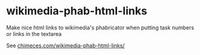 # wikimedia-phab-html-links

Make nice html links to wikimedia's phabricator when putting task numbers or
links in the textarea

See [chimeces.com/wikimedia-phab-html-links/](http://chimeces.com/wikimedia-phab-html-links/)

